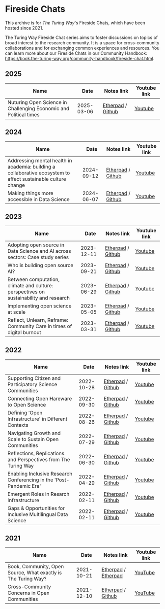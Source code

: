 # Fireside Chats

This archive is for _The Turing Way_'s Fireside Chats, which have been hosted since 2021.

The Turing Way Fireside Chat series aims to foster discussions on topics of broad interest to the research community. It is a space for cross-community collaborations and for exchanging common experiences and resources. You can learn more about our Fireside Chats in our Community Handbook: https://book.the-turing-way.org/community-handbook/fireside-chat.html.

## 2025

| Name | Date | Notes link | Youtube link |
| ----- | ---- |----------- | --------------- |
| Nuturing Open Science in Challenging Economic and Political times | 2025-03-06 | [Etherpad](https://annuel2.framapad.org/p/ttw-fireside-chat-mar2025) / [Github](/notes/20250306-fireside-chat.md) | [Youtube](https://www.youtube.com/watch?v=p2Odyp9VIPA&list=PLBxcQEfGu3Dl521skBqViIQVsSUZ-VYi2) |

## 2024

| Name | Date | Notes link | Youtube link |
| ----- | ---- |----------- | --------------- |
| Addressing mental health in academia: building a collaborative ecosystem to affect sustainable culture change | 2024-09-12 | [Etherpad](https://annuel2.framapad.org/p/ttw-fireside-chat-sep2024) / [Github](/notes/20240912-fireside-chat.md) | [Youtube](https://www.youtube.com/watch?v=9A2J42lowqg&list=PLBxcQEfGu3Dl521skBqViIQVsSUZ-VYi2&index=2) |
| Making things more accessible in Data Science | 2024-06-07 | [Etherpad](https://annuel2.framapad.org/p/ttw-fireside-chat-june2024) / [Github](/notes/20240607-fireside-chat.md) | [Youtube](https://www.youtube.com/watch?v=Ac9czT3Tr8A&list=PLBxcQEfGu3Dl521skBqViIQVsSUZ-VYi2&index=3) |

## 2023

| Name | Date | Notes link | Youtube link |
| ----- | ---- |----------- | --------------- |
| Adopting open source in Data Science and AI across sectors: Case study series | 2023-12-11 | [Etherpad](https://annuel2.framapad.org/p/ttw-fireside-chat-dec2023) / [Github](/notes/20231211-fireside-chat.md) | [Youtube](https://www.youtube.com/watch?v=NdmkaRmY6jI&list=PLBxcQEfGu3Dl521skBqViIQVsSUZ-VYi2&index=4) |
| Who is building open source AI? | 2023-09-21 | [Etherpad](https://pad.sfconservancy.org/p/ttw-fireside-chat-sept2023) / [Github](/notes/20230921-fireside-chat.md) | [Youtube](https://www.youtube.com/watch?v=e8EBI1ocxt4&list=PLBxcQEfGu3Dl521skBqViIQVsSUZ-VYi2&index=5) |
| Between computation, climate and culture: perspectives on sustainability and research | 2023-06-29 | [Etherpad](https://pad.sfconservancy.org/p/ttw-fireside-chat-june2023) / [Github](/notes/20230629-fireside-chat.md) | [Youtube](https://www.youtube.com/watch?v=vrkFFswPGOE&list=PLBxcQEfGu3Dl521skBqViIQVsSUZ-VYi2&index=6) |
| Implementing open science at scale | 2023-05-05 | [Etherpad](https://pad.sfconservancy.org/p/ttw-fireside-chat-may2023) / [Github](/notes/20230505-fireside-chat.md) | [Youtube](https://www.youtube.com/watch?v=8MnYZpwzpfU&list=PLBxcQEfGu3Dl521skBqViIQVsSUZ-VYi2&index=7) |
| Reflect, Unlearn, Reframe: Community Care in times of digital burnout | 2023-03-31 | [Etherpad](https://pad.sfconservancy.org/p/ttw-fireside-chat-mar2023) / [Github](/notes/20230331-fireside-chat.md) | [Youtube](https://www.youtube.com/watch?v=IfNn4WgBUCQ&list=PLBxcQEfGu3Dl521skBqViIQVsSUZ-VYi2&index=8) |

## 2022

| Name | Date | Notes link | Youtube link |
| ----- | ---- |----------- | --------------- |
| Supporting Citizen and Participatory Science Communities | 2022-10-28 | [Etherpad](https://pad.sfconservancy.org/p/ttw-fireside-chat-oct2022) / [Github](/notes/20221028-fireside-chat.md) | [Youtube](https://www.youtube.com/watch?v=DaPydydUcOc&list=PLBxcQEfGu3Dl521skBqViIQVsSUZ-VYi2&index=9) |
| Connecting Open Hareware to Open Science | 2022-09-30 | [Etherpad](https://pad.sfconservancy.org/p/ttw-fireside-chat-sept2022) / [Github](/notes/20220930-fireside-chat.md) | [Youtube](https://www.youtube.com/watch?v=A2ufANMIDxo&list=PLBxcQEfGu3Dl521skBqViIQVsSUZ-VYi2&index=10) |
| Defining 'Open Infrastructure' in Different Contexts | 2022-08-26 | [Etherpad](https://pad.sfconservancy.org/p/ttw-fireside-chat-aug2022) / [Github](/notes/20220826-fireside-chat.md) | [Youtube](https://www.youtube.com/watch?v=ZE2NXe74nSc&list=PLBxcQEfGu3Dl521skBqViIQVsSUZ-VYi2&index=11) |
| Navigating Growth and Scale to Sustain Open Communities | 2022-07-29 | [Etherpad](https://pad.sfconservancy.org/p/ttw-fireside-chat-july2022) / [Github](/notes/20220729-fireside-chat.md) | [Youtube](https://www.youtube.com/watch?v=p0t_K5FNalU&list=PLBxcQEfGu3Dl521skBqViIQVsSUZ-VYi2&index=12) |
| Reflections, Replications and Perspectives from The Turing Way | 2022-06-30 | [Etherpad](https://pad.sfconservancy.org/p/ttw-fireside-chat-june2022) / [Github](/notes/20220630-fireside-chat.md) | [Youtube](https://www.youtube.com/watch?v=EeeRZZ3-Stc&list=PLBxcQEfGu3Dl521skBqViIQVsSUZ-VYi2&index=13) |
| Enabling Inclusive Research Conferencing in the 'Post-Pandemic Era' | 2022-04-29 | [Etherpad](https://pad.sfconservancy.org/p/ttw-fireside-chat-apr2022) / [Github](/notes/20220429-fireside-chat.md) | [Youtube](https://www.youtube.com/watch?v=ImwJqo1zbMI&list=PLBxcQEfGu3Dl521skBqViIQVsSUZ-VYi2&index=14) |
| Emergent Roles in Resarch Infrastructure | 2022-02-11 | [Etherpad](https://pad.sfconservancy.org/p/ttw-fireside-chat-mar2022) / [Github](/notes/20220325-fireside-chat.md) | [Youtube](https://www.youtube.com/watch?v=i3_GFRS-u-Q&list=PLBxcQEfGu3Dl521skBqViIQVsSUZ-VYi2&index=15) |
| Gaps & Opportunities for Inclusive Multilingual Data Science | 2022-02-11 | [Etherpad](https://pad.sfconservancy.org/p/ttw-fireside-chat-feb2022) / [Github](/notes/20220211-fireside-chat.md) | [Youtube](https://www.youtube.com/watch?v=Ydogg2tQljA&list=PLBxcQEfGu3Dl521skBqViIQVsSUZ-VYi2&index=16) |

## 2021

| Name | Date | Notes link | Youtube link |
| ----- | ---- |----------- | --------------- |
| Book, Community, Open Source, What exactly is The Turing Way? | 2021-10-21 | [Etherpad](https://pad.sfconservancy.org/p/ttw-fireside-chat-oct2021) / [Etherpad](/notes/20211022-fireside-chat.md) | [YouTube](https://www.youtube.com/watch?v=nuNA3Qa8A-k) |
| Cross-Community Concerns in Open Communities | 2021-12-10 | [Etherpad](https://pad.sfconservancy.org/p/ttw-fireside-chat-dec2021) / [Github](/notes/20211210-fireside-chat.md) | [YouTube](https://www.youtube.com/watch?v=yO3adCIXCu8&t=81s) |
